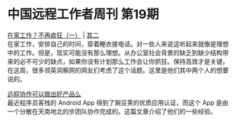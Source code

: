 # 中国远程工作者周刊 第19期


[在家工作？不再疯狂（一）][a11] | [其二][a12]  
在家工作，安排自己的时间，穿着睡衣接电话。对一些人来说这听起来就像是理想中的工作。但是，现实可能没有那么理想。从办公室社会背景的缺乏到缺少结构带来的必不可少的缺点，如果你没有计划那么工作会让你抓狂。保持高效才是关键。在这周，很多领英洞察网的网友们考虑了这个话题。这里是他们其中两个人的想要说的。


[远程协作可以做出好产品么][a2]  
最近程序员客栈的 Android App 得到了豌豆荚的优质应用认证，而这个 App 是由一个分散在天南地北的步团队协作完成的。这篇文章介绍了他们的一些经验。


[a11]: http://st.hujiang.com/topic/163414842111/
[a12]: http://st.hujiang.com/topic/163414861828/
[a2]: https://www.v2ex.com/t/186588
